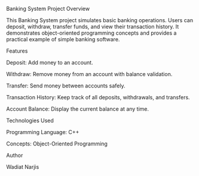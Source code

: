 Banking System Project
Overview

This Banking System project simulates basic banking operations. Users can deposit, withdraw, transfer funds, and view their transaction history. It demonstrates object-oriented programming concepts and provides a practical example of simple banking software.

Features

Deposit: Add money to an account.

Withdraw: Remove money from an account with balance validation.

Transfer: Send money between accounts safely.

Transaction History: Keep track of all deposits, withdrawals, and transfers.

Account Balance: Display the current balance at any time.

Technologies Used

Programming Language: C++

Concepts: Object-Oriented Programming

Author

Wadiat Narjis

